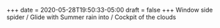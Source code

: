 +++
date = 2020-05-28T19:50:33-05:00
draft = false
+++
Window side spider / Glide with Summer rain into / Cockpit of the clouds